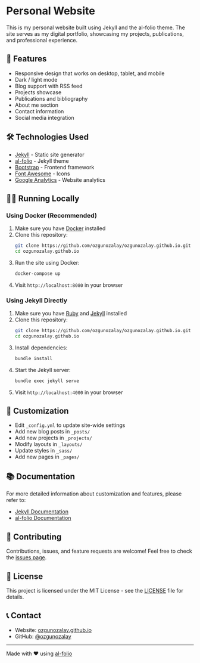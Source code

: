 # Personal Website

This is my personal website built using Jekyll and the al-folio theme. The site serves as my digital portfolio, showcasing my projects, publications, and professional experience.

## 🚀 Features

- Responsive design that works on desktop, tablet, and mobile
- Dark / light mode
- Blog support with RSS feed
- Projects showcase
- Publications and bibliography
- About me section
- Contact information
- Social media integration

## 🛠️ Technologies Used

- [Jekyll](https://jekyllrb.com/) - Static site generator
- [al-folio](https://github.com/alshedivat/al-folio) - Jekyll theme
- [Bootstrap](https://getbootstrap.com/) - Frontend framework
- [Font Awesome](https://fontawesome.com/) - Icons
- [Google Analytics](https://analytics.google.com/) - Website analytics

## 🏃‍♂️ Running Locally

### Using Docker (Recommended)

1. Make sure you have [Docker](https://www.docker.com/) installed
2. Clone this repository:
   ```bash
   git clone https://github.com/ozgunozalay/ozgunozalay.github.io.git
   cd ozgunozalay.github.io
   ```
3. Run the site using Docker:
   ```bash
   docker-compose up
   ```
4. Visit `http://localhost:8080` in your browser

### Using Jekyll Directly

1. Make sure you have [Ruby](https://www.ruby-lang.org/) and [Jekyll](https://jekyllrb.com/) installed
2. Clone this repository:
   ```bash
   git clone https://github.com/ozgunozalay/ozgunozalay.github.io.git
   cd ozgunozalay.github.io
   ```
3. Install dependencies:
   ```bash
   bundle install
   ```
4. Start the Jekyll server:
   ```bash
   bundle exec jekyll serve
   ```
5. Visit `http://localhost:4000` in your browser

## 📝 Customization

- Edit `_config.yml` to update site-wide settings
- Add new blog posts in `_posts/`
- Add new projects in `_projects/`
- Modify layouts in `_layouts/`
- Update styles in `_sass/`
- Add new pages in `_pages/`

## 📚 Documentation

For more detailed information about customization and features, please refer to:
- [Jekyll Documentation](https://jekyllrb.com/docs/)
- [al-folio Documentation](https://github.com/alshedivat/al-folio)

## 🤝 Contributing

Contributions, issues, and feature requests are welcome! Feel free to check the [issues page](https://github.com/ozgunozalay/ozgunozalay.github.io/issues).

## 📄 License

This project is licensed under the MIT License - see the [LICENSE](LICENSE) file for details.

## 📞 Contact

- Website: [ozgunozalay.github.io](https://ozgunozalay.github.io)
- GitHub: [@ozgunozalay](https://github.com/ozgunozalay)

---

Made with ❤️ using [al-folio](https://github.com/alshedivat/al-folio)
